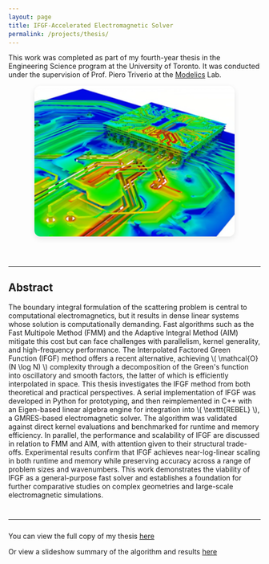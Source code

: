 ```yaml
---
layout: page
title: IFGF-Accelerated Electromagnetic Solver
permalink: /projects/thesis/
---
```


This work was completed as part of my fourth-year thesis in the Engineering Science program at the University of Toronto. It was conducted under the supervision of Prof. Piero Triverio at the [Modelics](http:\\modelics.org) Lab.

<div style="text-align: center;">
  <img src="/assets/images/ifgf.png" alt="Thesis"
       style="width: 400px; box-shadow: 0 4px 12px rgba(0,0,0,0.1);
              margin-bottom: 1rem; border-radius: 12px" />
</div>

<hr style="margin-top: 2.5rem; margin-bottom: 1.5rem;">

## Abstract
<p>The boundary integral formulation of the scattering problem is central to computational electromagnetics, but it results in dense linear systems whose solution is computationally demanding. Fast algorithms such as the Fast Multipole Method (FMM) and the Adaptive Integral Method (AIM) mitigate this cost but can face challenges with parallelism, kernel generality, and high-frequency performance. The Interpolated Factored Green Function (IFGF) method offers a recent alternative, achieving \( \mathcal{O}(N \log N) \) complexity through a decomposition of the Green's function into oscillatory and smooth factors, the latter of which is efficiently interpolated in space. This thesis investigates the IFGF method from both theoretical and practical perspectives. A serial implementation of IFGF was developed in Python for prototyping, and then reimplemented in C++ with an Eigen-based linear algebra engine for integration into \( \texttt{REBEL} \), a GMRES-based electromagnetic solver. The algorithm was validated against direct kernel evaluations and benchmarked for runtime and memory efficiency. In parallel, the performance and scalability of IFGF are discussed in relation to FMM and AIM, with attention given to their structural trade-offs. Experimental results confirm that IFGF achieves near-log-linear scaling in both runtime and memory while preserving accuracy across a range of problem sizes and wavenumbers. This work demonstrates the viability of IFGF as a general-purpose fast solver and establishes a foundation for further comparative studies on complex geometries and large-scale electromagnetic simulations.</p>

<hr style="margin-top: 2.5rem; margin-bottom: 1.5rem;">

You can view the full copy of my thesis [here](/assets/Acquaviva-Thesis_Interpolated-Factored-Green-Function-Method.pdf)

Or view a slideshow summary of the algorithm and results [here](/assets/Acquaviva-Thesis_IFGF-Presentation.pdf)


<script src="https://cdn.jsdelivr.net/npm/mathjax@3/es5/tex-mml-chtml.js" async></script>
